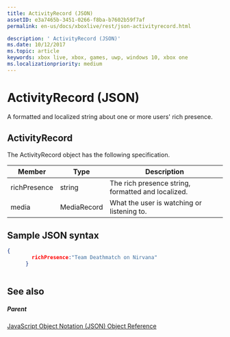 ```yaml
---
title: ActivityRecord (JSON)
assetID: e3a7465b-3451-0266-f8ba-b7602b59f7af
permalink: en-us/docs/xboxlive/rest/json-activityrecord.html

description: ' ActivityRecord (JSON)'
ms.date: 10/12/2017
ms.topic: article
keywords: xbox live, xbox, games, uwp, windows 10, xbox one
ms.localizationpriority: medium
---
```

# ActivityRecord (JSON)
A formatted and localized string about one or more users' rich presence. 
<a id="ID4EN"></a>

 
## ActivityRecord
 
The ActivityRecord object has the following specification.
 
| Member| Type| Description| 
| --- | --- | --- | 
| richPresence| string| The rich presence string, formatted and localized.| 
| media| MediaRecord| What the user is watching or listening to.| 
  
<a id="ID4ETB"></a>

 
## Sample JSON syntax
 

```json
{
        richPresence:"Team Deathmatch on Nirvana"
      }
    
```

  
<a id="ID4E3B"></a>

 
## See also
 
<a id="ID4E5B"></a>

 
##### Parent 

[JavaScript Object Notation (JSON) Object Reference](atoc-xboxlivews-reference-json.md)

   